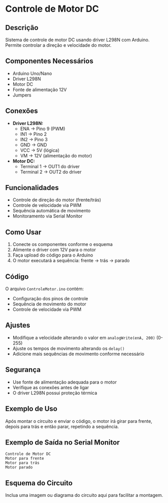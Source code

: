 # Controle de Motor DC

## Descrição
Sistema de controle de motor DC usando driver L298N com Arduino. Permite controlar a direção e velocidade do motor.

## Componentes Necessários
- Arduino Uno/Nano
- Driver L298N
- Motor DC
- Fonte de alimentação 12V
- Jumpers

## Conexões
- **Driver L298N:**
  - ENA → Pino 9 (PWM)
  - IN1 → Pino 2
  - IN2 → Pino 3
  - GND → GND
  - VCC → 5V (lógica)
  - VM → 12V (alimentação do motor)
- **Motor DC:**
  - Terminal 1 → OUT1 do driver
  - Terminal 2 → OUT2 do driver

## Funcionalidades
- Controle de direção do motor (frente/trás)
- Controle de velocidade via PWM
- Sequência automática de movimento
- Monitoramento via Serial Monitor

## Como Usar
1. Conecte os componentes conforme o esquema
2. Alimente o driver com 12V para o motor
3. Faça upload do código para o Arduino
4. O motor executará a sequência: frente → trás → parado

## Código
O arquivo `ControleMotor.ino` contém:
- Configuração dos pinos de controle
- Sequência de movimento do motor
- Controle de velocidade via PWM

## Ajustes
- Modifique a velocidade alterando o valor em `analogWrite(enA, 200)` (0-255)
- Ajuste os tempos de movimento alterando os `delay()`
- Adicione mais sequências de movimento conforme necessário

## Segurança
- Use fonte de alimentação adequada para o motor
- Verifique as conexões antes de ligar
- O driver L298N possui proteção térmica 

## Exemplo de Uso
Após montar o circuito e enviar o código, o motor irá girar para frente, depois para trás e então parar, repetindo a sequência.

## Exemplo de Saída no Serial Monitor
```
Controle de Motor DC
Motor para frente
Motor para trás
Motor parado
```

## Esquema do Circuito
Inclua uma imagem ou diagrama do circuito aqui para facilitar a montagem. 